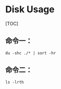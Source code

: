 # Disk Usage

[TOC]

## 命令一：


```shell
du -shc ./* | sort -hr
```



## 命令二：

```shell
ls -lrth
```

